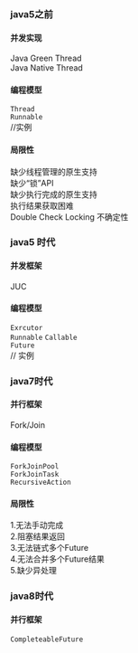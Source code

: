 ### java5之前
#### 并发实现
Java Green Thread  
Java Native Thread  
#### 编程模型
`Thread`  
`Runnable`  
//实例  
#### 局限性
缺少线程管理的原生支持  
缺少“锁”API  
缺少执行完成的原生支持  
执行结果获取困难  
Double Check Locking 不确定性 
### java5 时代
#### 并发框架
JUC  
#### 编程模型 
`Exrcutor`  
`Runnable` `Callable`  
`Future`  
// 实例
### java7时代
#### 并行框架
Fork/Join  
#### 编程模型
`ForkJoinPool`  
`ForkJoinTask`  
`RecursiveAction`  
#### 局限性
1.无法手动完成    
2.阻塞结果返回    
3.无法链式多个Future    
4.无法合并多个Future结果     
5.缺少异处理
### java8时代
#### 并行框架
`CompleteableFuture`

